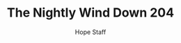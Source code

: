 ---
image: /assets/img/nwd/204_nwd_jeremiah_15_19_b_msg.png
title: The Nightly Wind Down 204
number: 204
categories:
  - The Nightly Wind Down
author: Hope Staff
notes: The Nightly Wind Down 204
embed: >-
  EMBED_GOES_HERE
transcript: >-
  SOME LINES OF TEXT START HERE
---
